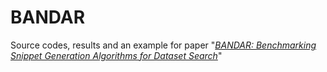 # BANDAR
Source codes, results and an example for paper "*[BANDAR: Benchmarking Snippet Generation Algorithms for Dataset Search]()*"


